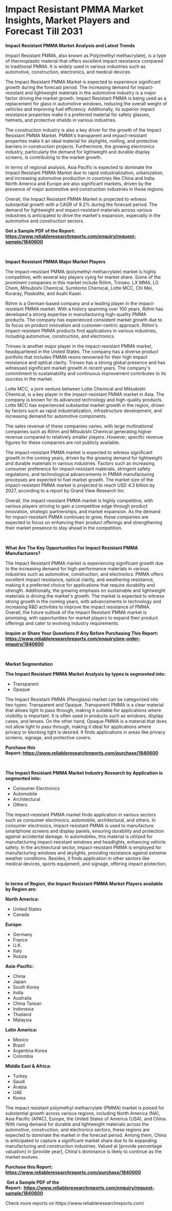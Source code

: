 <p><h1>Impact Resistant PMMA Market Insights, Market Players and Forecast Till 2031</h1></p><p><strong>Impact Resistant PMMA Market Analysis and Latest Trends</strong></p>
<p><p>Impact Resistant PMMA, also known as Poly(methyl methacrylate), is a type of thermoplastic material that offers excellent impact resistance compared to traditional PMMA. It is widely used in various industries such as automotive, construction, electronics, and medical devices.</p><p>The Impact Resistant PMMA Market is expected to experience significant growth during the forecast period. The increasing demand for impact-resistant and lightweight materials in the automotive industry is a major factor driving the market growth. Impact Resistant PMMA is being used as a replacement for glass in automotive windows, reducing the overall weight of vehicles and improving fuel efficiency. Additionally, its superior impact resistance properties make it a preferred material for safety glasses, helmets, and protective shields in various industries.</p><p>The construction industry is also a key driver for the growth of the Impact Resistant PMMA Market. PMMA's transparent and impact-resistant properties make it an ideal material for skylights, roofing, and protective barriers in construction projects. Furthermore, the growing electronics industry, particularly the demand for lightweight and durable display screens, is contributing to the market growth.</p><p>In terms of regional analysis, Asia Pacific is expected to dominate the Impact Resistant PMMA Market due to rapid industrialization, urbanization, and increasing automotive production in countries like China and India. North America and Europe are also significant markets, driven by the presence of major automotive and construction industries in these regions.</p><p>Overall, the Impact Resistant PMMA Market is projected to witness substantial growth with a CAGR of 9.2% during the forecast period. The demand for lightweight and impact-resistant materials across various industries is anticipated to drive the market's expansion, especially in the automotive and construction sectors.</p></p>
<p><strong>Get a Sample PDF of the Report:&nbsp; <a href="https://www.reliableresearchreports.com/enquiry/request-sample/1840600">https://www.reliableresearchreports.com/enquiry/request-sample/1840600</a></strong></p>
<p>&nbsp;</p>
<p><strong>Impact Resistant PMMA Major Market Players</strong></p>
<p><p>The impact-resistant PMMA (polymethyl methacrylate) market is highly competitive, with several key players vying for market share. Some of the prominent companies in this market include Röhm, Trinseo, LX MMA, LG Chem, Mitsubishi Chemical, Sumitomo Chemical, Lotte MCC, Chi Mei, Kuraray, Plaskolite, and Asahi Kasei.</p><p>Röhm is a German-based company and a leading player in the impact-resistant PMMA market. With a history spanning over 100 years, Röhm has developed a strong expertise in manufacturing high-quality PMMA products. The company has experienced consistent market growth due to its focus on product innovation and customer-centric approach. Röhm's impact-resistant PMMA products find applications in various industries, including automotive, construction, and electronics.</p><p>Trinseo is another major player in the impact-resistant PMMA market, headquartered in the United States. The company has a diverse product portfolio that includes PMMA resins renowned for their high impact resistance and optical clarity. Trinseo has a strong global presence and has witnessed significant market growth in recent years. The company's commitment to sustainability and continuous improvement contributes to its success in the market.</p><p>Lotte MCC, a joint venture between Lotte Chemical and Mitsubishi Chemical, is a key player in the impact-resistant PMMA market in Asia. The company is known for its advanced technology and high-quality products. Lotte MCC has experienced substantial market growth in the region, driven by factors such as rapid industrialization, infrastructure development, and increasing demand for automotive components.</p><p>The sales revenue of these companies varies, with large multinational companies such as Röhm and Mitsubishi Chemical generating higher revenue compared to relatively smaller players. However, specific revenue figures for these companies are not publicly available.</p><p>The impact-resistant PMMA market is expected to witness significant growth in the coming years, driven by the growing demand for lightweight and durable materials in various industries. Factors such as increasing consumer preference for impact-resistant materials, stringent safety regulations, and technological advancements in PMMA manufacturing processes are expected to fuel market growth. The market size of the impact-resistant PMMA market is projected to reach USD 4.3 billion by 2027, according to a report by Grand View Research Inc.</p><p>Overall, the impact-resistant PMMA market is highly competitive, with various players striving to gain a competitive edge through product innovation, strategic partnerships, and market expansion. As the demand for impact-resistant PMMA continues to grow, these companies are expected to focus on enhancing their product offerings and strengthening their market presence to stay ahead in the competition.</p></p>
<p>&nbsp;</p>
<p><strong>What Are The Key Opportunities For Impact Resistant PMMA Manufacturers?</strong></p>
<p><p>The Impact Resistant PMMA market is experiencing significant growth due to the increasing demand for high-performance materials in various industries such as automotive, construction, and electronics. PMMA offers excellent impact resistance, optical clarity, and weathering resistance, making it a preferred choice for applications that require durability and strength. Additionally, the growing emphasis on sustainable and lightweight materials is driving the market's growth. The market is expected to witness strong growth in the coming years, with advancements in technology and increasing R&D activities to improve the impact resistance of PMMA. Overall, the future outlook of the Impact Resistant PMMA market is promising, with opportunities for market players to expand their product offerings and cater to evolving industry requirements.</p></p>
<p><strong>Inquire or Share Your Questions If Any Before Purchasing This Report: <a href="https://www.reliableresearchreports.com/enquiry/pre-order-enquiry/1840600">https://www.reliableresearchreports.com/enquiry/pre-order-enquiry/1840600</a></strong></p>
<p>&nbsp;</p>
<p><strong>Market Segmentation</strong></p>
<p><strong>The Impact Resistant PMMA Market Analysis by types is segmented into:</strong></p>
<p><ul><li>Transparent</li><li>Opaque</li></ul></p>
<p><p>The Impact Resistant PMMA (Plexiglass) market can be categorized into two types: Transparent and Opaque. Transparent PMMA is a clear material that allows light to pass through, making it suitable for applications where visibility is important. It is often used in products such as windows, display cases, and lenses. On the other hand, Opaque PMMA is a material that does not allow light to pass through, making it ideal for applications where privacy or blocking light is desired. It finds applications in areas like privacy screens, signage, and protective covers.</p></p>
<p><strong>Purchase this Report:&nbsp;<a href="https://www.reliableresearchreports.com/purchase/1840600">https://www.reliableresearchreports.com/purchase/1840600</a></strong></p>
<p>&nbsp;</p>
<p><strong>The Impact Resistant PMMA Market Industry Research by Application is segmented into:</strong></p>
<p><ul><li>Consumer Electronics</li><li>Automobile</li><li>Architectural</li><li>Others</li></ul></p>
<p><p>The impact-resistant PMMA market finds application in various sectors such as consumer electronics, automobile, architectural, and others. In consumer electronics, impact-resistant PMMA is used to manufacture smartphone screens and display panels, ensuring durability and protection against accidental damage. In automobiles, this material is utilized for manufacturing impact-resistant windows and headlights, enhancing vehicle safety. In the architectural sector, impact-resistant PMMA is employed for manufacturing windows and skylights, providing resistance against extreme weather conditions. Besides, it finds application in other sectors like medical devices, sports equipment, and signage, offering impact protection.</p></p>
<p>&nbsp;</p>
<p><strong>In terms of Region, the Impact Resistant PMMA Market Players available by Region are:</strong></p>
<p>
    <p> <strong> North America: </strong>
        <ul>
            <li>United States</li>
            <li>Canada</li>
        </ul>
        </p> 
    <p> <strong> Europe: </strong>
        <ul>
            <li>Germany</li>
            <li>France</li>
            <li>U.K.</li>
            <li>Italy</li>
            <li>Russia</li>
        </ul>
        </p> 
    <p> <strong> Asia-Pacific: </strong>
        <ul>
            <li>China</li>
            <li>Japan</li>
            <li>South Korea</li>
            <li>India</li>
            <li>Australia</li>
            <li>China Taiwan</li>
            <li>Indonesia</li>
            <li>Thailand</li>
            <li>Malaysia</li>
        </ul>
        </p> 
    <p> <strong> Latin America: </strong>
        <ul>
            <li>Mexico</li>
            <li>Brazil</li>
            <li>Argentina Korea</li>
            <li>Colombia</li>
        </ul>
        </p> 
    <p> <strong> Middle East & Africa: </strong>
        <ul>
            <li>Turkey</li>
            <li>Saudi</li>
            <li>Arabia</li>
            <li>UAE</li>
            <li>Korea</li>
        </ul>
    </p>
    </p>
<p><p>The impact resistant polymethyl methacrylate (PMMA) market is poised for substantial growth across various regions, including North America (NA), Asia Pacific (APAC), Europe, the United States of America (USA), and China. With rising demand for durable and lightweight materials across the automotive, construction, and electronics sectors, these regions are expected to dominate the market in the forecast period. Among them, China is anticipated to capture a significant market share due to its expanding manufacturing and construction industries. Valued at [provide percentage valuation] in [provide year], China's dominance is likely to continue as the market evolves.</p></p>
<p><strong>Purchase this Report: <a href="https://www.reliableresearchreports.com/purchase/1840600">https://www.reliableresearchreports.com/purchase/1840600</a></strong></p>
<p>&nbsp;<strong>Get a Sample PDF of the Report:&nbsp;&nbsp;<a href="https://www.reliableresearchreports.com/enquiry/request-sample/1840600">https://www.reliableresearchreports.com/enquiry/request-sample/1840600</a></strong></p>
<p><strong></strong></p>
<p>Check more reports on https://www.reliableresearchreports.com/</p>
